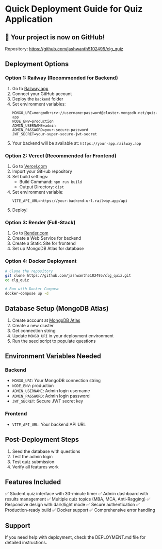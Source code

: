 # Quick Deployment Guide for Quiz Application

## 🚀 Your project is now on GitHub!
Repository: https://github.com/jashwanth5102495/clg_quiz

## Deployment Options

### Option 1: Railway (Recommended for Backend)
1. Go to [Railway.app](https://railway.app)
2. Connect your GitHub account
3. Deploy the `backend` folder
4. Set environment variables:
   ```
   MONGO_URI=mongodb+srv://username:password@cluster.mongodb.net/quiz-app
   NODE_ENV=production
   ADMIN_USERNAME=admin
   ADMIN_PASSWORD=your-secure-password
   JWT_SECRET=your-super-secure-jwt-secret
   ```
5. Your backend will be available at: `https://your-app.railway.app`

### Option 2: Vercel (Recommended for Frontend)
1. Go to [Vercel.com](https://vercel.com)
2. Import your GitHub repository
3. Set build settings:
   - Build Command: `npm run build`
   - Output Directory: `dist`
4. Set environment variable:
   ```
   VITE_API_URL=https://your-backend-url.railway.app/api
   ```
5. Deploy!

### Option 3: Render (Full-Stack)
1. Go to [Render.com](https://render.com)
2. Create a Web Service for backend
3. Create a Static Site for frontend
4. Set up MongoDB Atlas for database

### Option 4: Docker Deployment
```bash
# Clone the repository
git clone https://github.com/jashwanth5102495/clg_quiz.git
cd clg_quiz

# Run with Docker Compose
docker-compose up -d
```

## Database Setup (MongoDB Atlas)
1. Create account at [MongoDB Atlas](https://cloud.mongodb.com)
2. Create a new cluster
3. Get connection string
4. Update `MONGO_URI` in your deployment environment
5. Run the seed script to populate questions

## Environment Variables Needed

### Backend
- `MONGO_URI`: Your MongoDB connection string
- `NODE_ENV`: production
- `ADMIN_USERNAME`: Admin login username
- `ADMIN_PASSWORD`: Admin login password
- `JWT_SECRET`: Secure JWT secret key

### Frontend
- `VITE_API_URL`: Your backend API URL

## Post-Deployment Steps
1. Seed the database with questions
2. Test the admin login
3. Test quiz submission
4. Verify all features work

## Features Included
✅ Student quiz interface with 30-minute timer
✅ Admin dashboard with results management
✅ Multiple quiz topics (MBA, MCA, Anti-Ragging)
✅ Responsive design with dark/light mode
✅ Secure authentication
✅ Production-ready build
✅ Docker support
✅ Comprehensive error handling

## Support
If you need help with deployment, check the DEPLOYMENT.md file for detailed instructions.